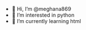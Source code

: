 - 👋 Hi, I’m @meghana869
- 👀 I’m interested in python
- 🌱 I’m currently learning html

<!---
meghana869/meghana869 is a ✨ special ✨ repository because its `README.md` (this file) appears on your GitHub profile.
You can click the Preview link to take a look at your changes.
--->
